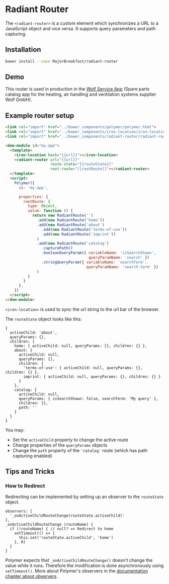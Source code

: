 # Radiant Router
The `<radiant-router>` is a custom element which synchronizes a URL to a JavaScript object and vice versa. It supports query parameters and path capturing.

## Installation

```sh
bower install --save MajorBreakfast/radiant-router
```

## Demo
This router is used in production in the [Wolf Service App](https://www.wolfserviceapp.com/) (Spare parts catalog app for the heating, air handling and ventilation systems supplier Wolf GmbH). 

## Example router setup

```HTML
<link rel="import" href="../bower_components/polymer/polymer.html">
<link rel="import" href="../bower_components/iron-location/iron-location.html">
<link rel="import" href="../bower_components/radiant-router/radiant-router.html">

<dom-module id="my-app">
  <template>
    <iron-location hash="{{url}}"></iron-location>
    <radiant-router url="{{url}}"
                    route-state="{{routeState}}"
                    root-route="[[rootRoute]]"></radiant-router>
  </template>
  <script>
    Polymer({
      is: 'my-app',

      properties: {
        rootRoute: {
          type: Object,
          value: function () {
            return new RadiantRoute('')
              .add(new RadiantRoute('home'))
              .add(new RadiantRoute('about')
                .add(new RadiantRoute('terms-of-use'))
                .add(new RadiantRoute('imprint'))
              )
              .add(new RadiantRoute('catalog')
                .capturePath()
                .booleanQueryParam({ variableName: 'isSearchShown',
                                     queryParamName: 'search' })
                .stringQueryParam({ variableName: 'searchTerm',
                                    queryParamName: 'search-term' })
              )
          }
        }
      },
    })
  </script>
</dom-module>
```

`<iron-location>` is used to sync the url string to the url bar of the browser. 


The `routeState` object looks like this: 

```JS
{
  activeChild: 'about',
  queryParams: {},
  children: {
    home: { activeChild: null, queryParams: {}, children: {} },
    about: {
      activeChild: null,
      queryParams: {},
      children: {
        'terms-of-use': { activeChild: null, queryParams: {}, children: {} },
        imprint: { activeChild: null, queryParams: {}, children: {} }
      }
    },
    catalog: {
      activeChild: null,
      queryParams: { isSearchShown: false, searchTerm: 'My query' },
      children: {},
      path: ''
    }
  }
}
```

You may:
- Set the `activeChild` property to change the active route
- Change properties of the `queryParams` objects
- Change the `path` property of the `'catalog'` route (which has path capturing enabled)

## Tips and Tricks

### How to Redirect
Redirecting can be implemented by setting up an observer to the `routeState` object.

```JS
observers: [
  '_onActiveChildRouteChange(routeState.activeChild)'
],
_onActiveChildRouteChange (routeName) {
  if (!routeName) { // null? => Redirect to home
    setTimeout(() => {
      this.set('routeState.activeChild', 'home')
    }, 0)
  }
}
```

Polymer expects that `_onActiveChildRouteChange()` doesn't change the value while it runs. Therefore the modification is done asynchronously using `setTimeout()`. More about Polymer's observers in the [documentation chapter about observers](https://www.polymer-project.org/2.0/docs/devguide/observers).

